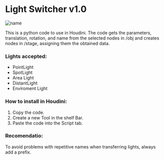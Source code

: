 # Light Switcher v1.0

![name](https://github.com/DanteVFX/Light-Switch-Solaris/assets/156336362/c50a27fe-7568-4bec-b91a-7c4fe210beb8)

This is a python code to use in Houdini.
The code gets the parameters, translation, rotation, and name from the selected nodes in /obj and creates nodes in /stage, assigning them the obtained data.

### Lights accepted:
- PointLight
- SpotLight
- Area Light
- DistantLight
- Enviroment Light

### How to install in Houdini: 
1. Copy the code.
2. Create a new Tool in the shelf Bar.
3. Paste the code into the Script tab.

### Recomendatio:
To avoid problems with repetitive names when transferring lights, always add a prefix.

